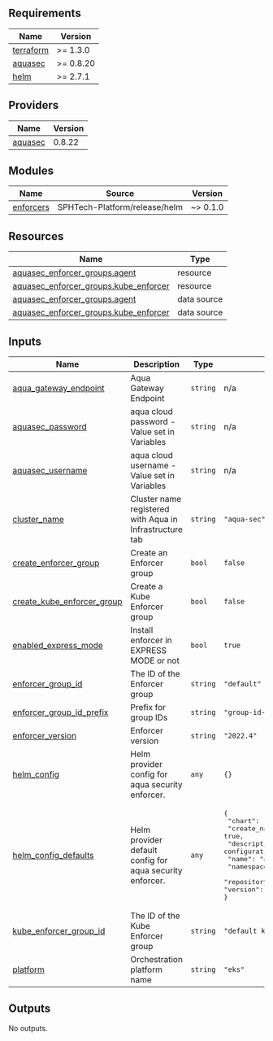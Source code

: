 <!-- BEGIN_TF_DOCS -->
## Requirements

| Name | Version |
|------|---------|
| <a name="requirement_terraform"></a> [terraform](#requirement\_terraform) | >= 1.3.0 |
| <a name="requirement_aquasec"></a> [aquasec](#requirement\_aquasec) | >= 0.8.20 |
| <a name="requirement_helm"></a> [helm](#requirement\_helm) | >= 2.7.1 |

## Providers

| Name | Version |
|------|---------|
| <a name="provider_aquasec"></a> [aquasec](#provider\_aquasec) | 0.8.22 |

## Modules

| Name | Source | Version |
|------|--------|---------|
| <a name="module_enforcers"></a> [enforcers](#module\_enforcers) | SPHTech-Platform/release/helm | ~> 0.1.0 |

## Resources

| Name | Type |
|------|------|
| [aquasec_enforcer_groups.agent](https://registry.terraform.io/providers/aquasecurity/aquasec/latest/docs/resources/enforcer_groups) | resource |
| [aquasec_enforcer_groups.kube_enforcer](https://registry.terraform.io/providers/aquasecurity/aquasec/latest/docs/resources/enforcer_groups) | resource |
| [aquasec_enforcer_groups.agent](https://registry.terraform.io/providers/aquasecurity/aquasec/latest/docs/data-sources/enforcer_groups) | data source |
| [aquasec_enforcer_groups.kube_enforcer](https://registry.terraform.io/providers/aquasecurity/aquasec/latest/docs/data-sources/enforcer_groups) | data source |

## Inputs

| Name | Description | Type | Default | Required |
|------|-------------|------|---------|:--------:|
| <a name="input_aqua_gateway_endpoint"></a> [aqua\_gateway\_endpoint](#input\_aqua\_gateway\_endpoint) | Aqua Gateway Endpoint | `string` | n/a | yes |
| <a name="input_aquasec_password"></a> [aquasec\_password](#input\_aquasec\_password) | aqua cloud password - Value set in Variables | `string` | n/a | yes |
| <a name="input_aquasec_username"></a> [aquasec\_username](#input\_aquasec\_username) | aqua cloud username - Value set in Variables | `string` | n/a | yes |
| <a name="input_cluster_name"></a> [cluster\_name](#input\_cluster\_name) | Cluster name registered with Aqua in Infrastructure tab | `string` | `"aqua-sec"` | no |
| <a name="input_create_enforcer_group"></a> [create\_enforcer\_group](#input\_create\_enforcer\_group) | Create an Enforcer group | `bool` | `false` | no |
| <a name="input_create_kube_enforcer_group"></a> [create\_kube\_enforcer\_group](#input\_create\_kube\_enforcer\_group) | Create a Kube Enforcer group | `bool` | `false` | no |
| <a name="input_enabled_express_mode"></a> [enabled\_express\_mode](#input\_enabled\_express\_mode) | Install enforcer in EXPRESS MODE or not | `bool` | `true` | no |
| <a name="input_enforcer_group_id"></a> [enforcer\_group\_id](#input\_enforcer\_group\_id) | The ID of the Enforcer group | `string` | `"default"` | no |
| <a name="input_enforcer_group_id_prefix"></a> [enforcer\_group\_id\_prefix](#input\_enforcer\_group\_id\_prefix) | Prefix for group IDs | `string` | `"group-id-prefix"` | no |
| <a name="input_enforcer_version"></a> [enforcer\_version](#input\_enforcer\_version) | Enforcer version | `string` | `"2022.4"` | no |
| <a name="input_helm_config"></a> [helm\_config](#input\_helm\_config) | Helm provider config for aqua security enforcer. | `any` | `{}` | no |
| <a name="input_helm_config_defaults"></a> [helm\_config\_defaults](#input\_helm\_config\_defaults) | Helm provider default config for aqua security enforcer. | `any` | <pre>{<br>  "chart": "kube-enforcer",<br>  "create_namespace": true,<br>  "description": "Aqua security enforcer helm Chart deployment configuration",<br>  "name": "aqua-helm",<br>  "namespace": "aqua",<br>  "repository": "https://helm.aquasec.com",<br>  "version": "2022.4.12"<br>}</pre> | no |
| <a name="input_kube_enforcer_group_id"></a> [kube\_enforcer\_group\_id](#input\_kube\_enforcer\_group\_id) | The ID of the Kube Enforcer group | `string` | `"default kube enforcer group"` | no |
| <a name="input_platform"></a> [platform](#input\_platform) | Orchestration platform name | `string` | `"eks"` | no |

## Outputs

No outputs.
<!-- END_TF_DOCS -->
